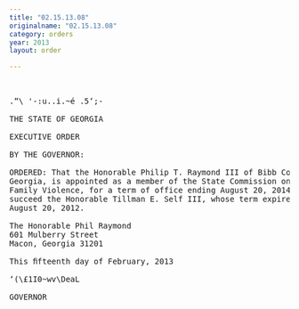 ```yaml
---
title: "02.15.13.08"
originalname: "02.15.13.08"
category: orders
year: 2013
layout: order

---
```

<pre>
   

.“\ '-:u..i.~é .5‘;-

THE STATE OF GEORGIA

EXECUTIVE ORDER

BY THE GOVERNOR:

ORDERED: That the Honorable Philip T. Raymond III of Bibb County,
Georgia, is appointed as a member of the State Commission on
Family Violence, for a term of office ending August 20, 2014, to
succeed the Honorable Tillman E. Self III, whose term expired
August 20, 2012.

The Honorable Phil Raymond
601 Mulberry Street
Macon, Georgia 31201

This ﬁfteenth day of February, 2013

‘(\£1I0~wv\DeaL

GOVERNOR

</pre>
